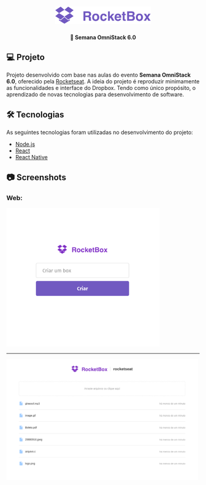 <h1 align="center">
  <img alt="RocketBox" src=".github/logo.png" width="250px" />
</h1>

<h4 align="center">
  🚀 Semana OmniStack 6.0
</h4>

## 💻 Projeto

Projeto desenvolvido com base nas aulas do evento **Semana OmniStack 6.0**, oferecido pela [Rocketseat][rocketseat].
A ideia do projeto é reproduzir minimamente as funcionalidades e interface do Dropbox. Tendo como único propósito, o aprendizado de novas tecnologias para desenvolvimento de software.

## 🛠 Tecnologias

As seguintes tecnologias foram utilizadas no desenvolvimento do projeto:

- [Node.js][nodejs]
- [React][reactjs]
- [React Native][reactnative]

## 📷 Screenshots

### Web:

<kbd>
  <img src=".github/screenshot-new-web.png" alt="web new" width="400" />
</kbd>

---

<kbd>
  <img src=".github/screenshot-box-web.png" alt="web box" width="500" />
</kbd>

[rocketseat]: https://rocketseat.com.br/
[nodejs]: https://nodejs.org/en/
[reactjs]: https://reactjs.org/
[reactnative]: https://facebook.github.io/react-native/
